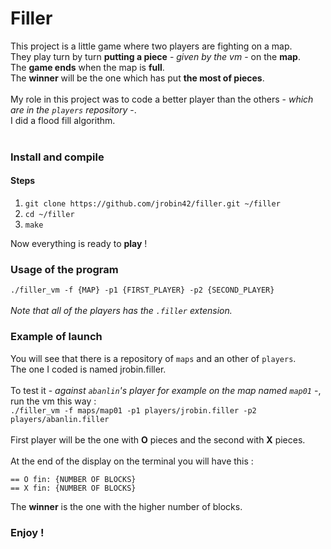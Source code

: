 # Filler

This project is a little game where two players are fighting on a map.<br />
They play turn by turn **putting a piece** - *given by the vm* - on the **map**.<br />
The **game ends** when the map is **full**.<br />
The **winner** will be the one which has put **the most of pieces**.<br />
<br />
My role in this project was to code a better player than the others - *which are in the `players` repository* -.<br />
I did a flood fill algorithm.<br />
<br />
### Install and compile 

#### Steps
1. `git clone https://github.com/jrobin42/filler.git ~/filler`<br />
2. `cd ~/filler`<br />
3. `make`<br />

Now everything is ready to **play** !<br />

### Usage of the program

`./filler_vm -f {MAP} -p1 {FIRST_PLAYER} -p2 {SECOND_PLAYER}`<br />
<br />
*Note that all of the players has the `.filler` extension.*

### Example of launch

You will see that there is a repository of `maps` and an other of `players`.<br />
The one I coded is named jrobin.filler.<br />
<br />
To test it - *against `abanlin`'s player for example on the map named `map01`* -, run the vm this way :<br />
`./filler_vm -f maps/map01 -p1 players/jrobin.filler -p2 players/abanlin.filler`<br />
<br />
First player will be the one with **O** pieces and the second with **X** pieces.<br />
<br />
At the end of the display on the terminal you will have this :
``` 
== O fin: {NUMBER OF BLOCKS}
== X fin: {NUMBER OF BLOCKS}
```

The **winner** is the one with the higher number of blocks.

### Enjoy !
